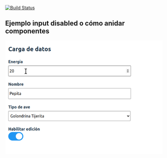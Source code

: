 [![Build Status](https://travis-ci.com/uqbar-project/eg-input-disabled-react.svg?branch=master)](https://travis-ci.com/uqbar-project/eg-input-disabled-react)

## Ejemplo input disabled o cómo anidar componentes

![demo](./video/demo.gif)

